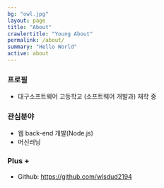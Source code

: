 ```yaml
---
bg: "owl.jpg"
layout: page
title: "About"
crawlertitle: "Young About"
permalink: /about/
summary: "Hello World"
active: about
---
```


### 프로필
 - 대구소프트웨어 고등학교 (소프트웨어 개발과) 재학 중

### 관심분야
 - 웹 back-end 개발(Node.js)
 - 머신러닝

### Plus +
 - Github: <a href="https://github.com/wlsdud2194">https://github.com/wlsdud2194</a>